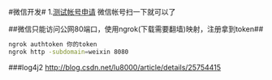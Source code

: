#微信开发#
1.[测试帐号申请](http://mp.weixin.qq.com/debug/cgi-bin/sandbox?t=sandbox/login)
	微信帐号扫一下就可以了

##微信只能访问公网80端口，使用ngrok(下载需要翻墙)映射，注册拿到token##
~~~bash
ngrok authtoken 你的token
ngrok http -subdomain=weixin 8080	
~~~

	
###log4j2
http://blog.csdn.net/lu8000/article/details/25754415